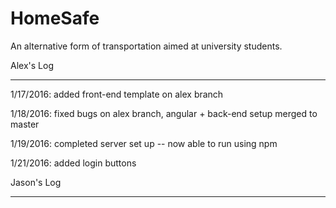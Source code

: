 # HomeSafe
An alternative form of transportation aimed at university students.



Alex's Log
**********
1/17/2016: added front-end template on alex branch

1/18/2016: fixed bugs on alex branch, angular + back-end setup merged to master

1/19/2016: completed server set up -- now able to run using npm

1/21/2016: added login buttons



Jason's Log
**********
